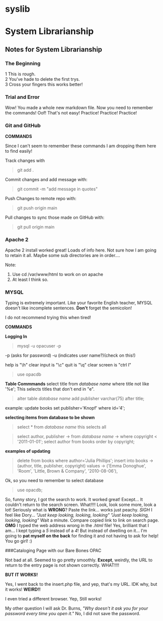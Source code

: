 # syslib
# System Librarianship

## Notes for System Librarianship

### The Beginning

1 This is rough.  
2 You've hade to delete the first trys.  
3 Cross your fingers this works better!  

### Trial and Error 

Wow! You made a whole new markdown file.
Now you need to remember the commands!
Oof! That's not easy!
Practice! Practice! Practice!

### Git and GitHub

**COMMANDS**

Since I can't seem to remember these commands
I am dropping them here to find easily!

Track changes with
>git add .

Commit changes and add message with:
>git commit -m "add message in quotes"

Push Changes to remote repo with:
>git push origin main

Pull changes to sync those made on GitHub with:
>git pull origin main


### Apache 2 

Apache 2 install worked great!
Loads of info here. Not sure how I am going to retain it all.
Maybe some sub directories are in order....

Note:
1. Use cd /var/www/html to work on on apache
2. At least I think so.

### MYSQL

Typing is extremely important. 
Like your favorite English teacher, 
MYSQL doesn't like incomplete sentences.
**Don't** forget the semicolon!

I do not recommend trying this when tired!


**COMMANDS**

**Logging In**

> mysql -u opacuser -p

-p (asks for password)
-u (indicates user name?)(check on this!)

help is "\h"
clear input is "\c"
quit is "\q"
clear screen is "ctrl l"

>use opacdb

**Table Commmands**
select title from *database name* where title not like '%e';
This selects titles that don't end in "e".

>alter table *database name*
>add publisher varchar(75) after title;

example: update books set publisher='Knopf' where id='4';

**selecting items from database to be shown**
>select * from *database name*
this selects all

>select author, publisher
    -> from *database name*
    -> where copyright < '2011-01-01';
> select author from books order by copyright;


**examples of updating**
> delete from books where author='Julia Phillips';
> insert into books
    -> (author, title, publisher, copyright) values
    -> ('Emma Donoghue', 'Room', 'Little, Brown \& Company', '2010-08-06'),

Ok, so you need to remember to select database
> use opacdb;

So, funny story, I got the search to work. It worked great!
Except... It couldn't return to the search screen.
What!!!!
Look, look some more, look a lot!
Seriously what is **WRONG**?
Paste the link... works just peachy.
*SIGH*
I feel like Dory...
*"Just keep looking, looking, looking"*
*"Just keep looking, looking, looking"*
Wait a minute.
Compare copied link to link on search page.
**OMG** I typed the web address wrong in the *.html* file!
Yes, brilliant that I am... I kept typing a *5* instead of a *4*!
But instead of dwelling on it...
I'm going to **pat myself on the back** for finding it and
not having to ask for help!
You go girl! :)

###Cataloging Page with our Bare Bones OPAC

Not bad at all.
Seemed to go pretty smoothly.
**Except**, weirdly, the URL to return to the entry page
is not shown correctly.  WHAT!!!!

**BUT IT WORKS!**

Yes, I went back to the insert.php file,
and yep, that's my URL.
IDK why, but it works! **WEIRD!!**

I even tried a different browser. Yep, Still works!

My other question I will ask Dr. Burns,
*"Why doesn't it ask you for your password
every time you open it."*
No, I did not save the password.


